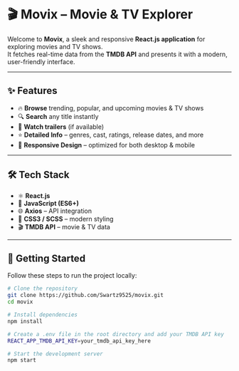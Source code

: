 # 🎬 Movix – Movie & TV Explorer  

Welcome to **Movix**, a sleek and responsive **React.js application** for exploring movies and TV shows.  
It fetches real-time data from the **TMDB API** and presents it with a modern, user-friendly interface.  

---

## ✨ Features  

- 🔥 **Browse** trending, popular, and upcoming movies & TV shows  
- 🔍 **Search** any title instantly  
- 🎥 **Watch trailers** (if available)  
- ⭐ **Detailed Info** – genres, cast, ratings, release dates, and more  
- 📱 **Responsive Design** – optimized for both desktop & mobile  

---

## 🛠 Tech Stack  

- ⚛️ **React.js**  
- 📜 **JavaScript (ES6+)**  
- 🌐 **Axios** – API integration  
- 🎨 **CSS3 / SCSS** – modern styling  
- 🎬 **TMDB API** – movie & TV data  

---

## 🚀 Getting Started  

Follow these steps to run the project locally:  

```bash
# Clone the repository
git clone https://github.com/Swartz9525/movix.git
cd movix

# Install dependencies
npm install

# Create a .env file in the root directory and add your TMDB API key
REACT_APP_TMDB_API_KEY=your_tmdb_api_key_here

# Start the development server
npm start
